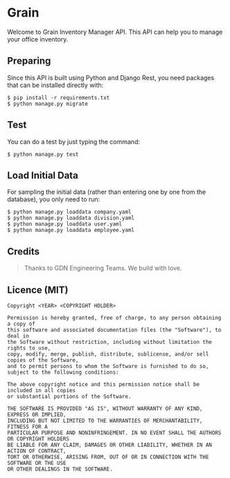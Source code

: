 # Grain
Welcome to Grain Inventory Manager API. This API can help you to manage your office inventory.

## Preparing
Since this API is built using Python and Django Rest, you need packages that can be installed directly with:
```
$ pip install -r requirements.txt
$ python manage.py migrate
```

## Test
You can do a test by just typing the command:

```
$ python manage.py test
```

## Load Initial Data
For sampling the initial data (rather than entering one by one from the database), you only need to run:
```
$ python manage.py loaddata company.yaml
$ python manage.py loaddata division.yaml
$ python manage.py loaddata user.yaml
$ python manage.py loaddata employee.yaml
```

## Credits
> Thanks to GDN Engineering Teams. We build with love.

## Licence (MIT)

```
Copyright <YEAR> <COPYRIGHT HOLDER>

Permission is hereby granted, free of charge, to any person obtaining a copy of
this software and associated documentation files (the "Software"), to deal in
the Software without restriction, including without limitation the rights to use,
copy, modify, merge, publish, distribute, sublicense, and/or sell copies of the Software,
and to permit persons to whom the Software is furnished to do so, subject to the following conditions:

The above copyright notice and this permission notice shall be included in all copies
or substantial portions of the Software.

THE SOFTWARE IS PROVIDED "AS IS", WITHOUT WARRANTY OF ANY KIND, EXPRESS OR IMPLIED,
INCLUDING BUT NOT LIMITED TO THE WARRANTIES OF MERCHANTABILITY, FITNESS FOR A
PARTICULAR PURPOSE AND NONINFRINGEMENT. IN NO EVENT SHALL THE AUTHORS OR COPYRIGHT HOLDERS
BE LIABLE FOR ANY CLAIM, DAMAGES OR OTHER LIABILITY, WHETHER IN AN ACTION OF CONTRACT,
TORT OR OTHERWISE, ARISING FROM, OUT OF OR IN CONNECTION WITH THE SOFTWARE OR THE USE
OR OTHER DEALINGS IN THE SOFTWARE.
```
